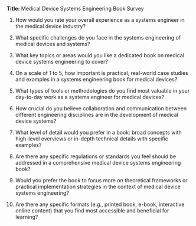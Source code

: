 **Title:** Medical Device Systems Engineering Book Survey

1. How would you rate your overall experience as a systems engineer in the medical device industry?

2. What specific challenges do you face in the systems engineering of medical devices and systems?

3. What key topics or areas would you like a dedicated book on medical device systems engineering to cover?

4. On a scale of 1 to 5, how important is practical, real-world case studies and examples in a systems engineering book for medical devices?

5. What types of tools or methodologies do you find most valuable in your day-to-day work as a systems engineer for medical devices?

6. How crucial do you believe collaboration and communication between different engineering disciplines are in the development of medical device systems?

7. What level of detail would you prefer in a book: broad concepts with high-level overviews or in-depth technical details with specific examples?

8. Are there any specific regulations or standards you feel should be addressed in a comprehensive medical device systems engineering book?

9. Would you prefer the book to focus more on theoretical frameworks or practical implementation strategies in the context of medical device systems engineering?

10. Are there any specific formats (e.g., printed book, e-book, interactive online content) that you find most accessible and beneficial for learning?